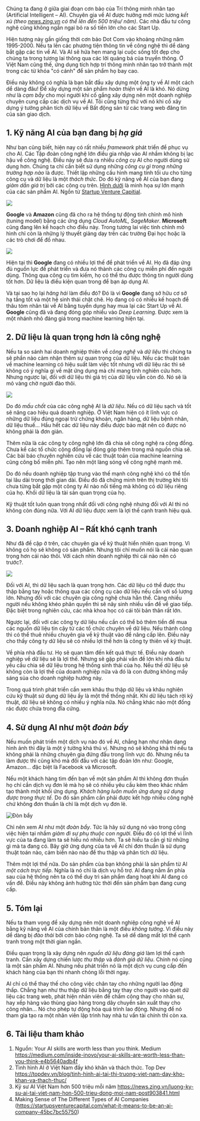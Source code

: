 Chúng ta đang ở giữa giai đoạn cơn bảo của Trí thông minh nhân tạo (Artificial Intelligent – AI). Chuyên gia về AI được hưởng mới mức lương *kết xù (theo [news.zing.vn](https://news.zing.vn/luong-ky-su-ai-tai-viet-nam-hon-500-trieu-dong-moi-nam-post903841.html) có thể lên đến 500 triệu/ năm)*. Các nhà đầu tư công nghệ cũng không ngần ngại bỏ ra số tiền lớn cho các Start Up.

Hiện tượng này gần giống thời cơn bảo Dot Com vào khoảng những năm 1995-2000. Nếu ta lên các phương tiện thông tin về công nghệ thì dể dàng bắt gặp các tin về AI. Và AI sẽ hứa hẹn mang lại cuộc sống tốt đẹp cho chúng ta trong tương lai thông qua các lời quảng bá của truyền thông. Ở Việt Nam cũng thế, ứng dụng tích hợp trí thông minh nhân tạo trở thành một trong các từ khóa "có cánh" để sản phẩm họ bay cao.

Điều này không có nghĩa là bạn bắt đầu xây dựng một ông ty về AI một cách dể dàng đâu! Để xây dựng một sản phẩm *hoàn thiện* về AI là khó. Nó dừng như là *cạm bẫy* cho mọi người khi cố gắng xây dựng nên một doanh nghiệp chuyên cung cấp các dịch vụ về AI. Tôi cũng từng thử với nó khi cố xây dựng ý tưởng phân tích dữ liệu về Bất động sản từ các trang web đăng tin của sàn giao dịch.

## 1. Kỹ năng AI của bạn đang bị *hạ giá*

Như bạn cũng biết, hiện nay có rất nhiều *framework* phát triển để phục vụ cho AI. Các Tập đoàn công nghệ lớn điều gia nhập vào AI nhầm không bị lạc hậu về công nghệ. Điều này sẽ đưa ra nhiều *công cụ* AI cho người dùng sử dụng hơn. Chúng ta chỉ cần biết sử dụng những *công cụ gì trong những trường hợp nào* là được. Thiết lập những cấu hình mang tính tối ưu cho từng công cụ và dữ liệu là một *thách thức*. Do đó kỹ năng về AI của bạn đang *giảm dần giá trị* bởi các công cụ trên. [Hình dưới](https://startupsventurecapital.com/what-it-means-to-be-an-ai-company-45bc7bc55750) là minh họa sự lớn mạnh của các sản phẩm AI. Ngồn từ [Startup Venture Capitial](https://startupsventurecapital.com/what-it-means-to-be-an-ai-company-45bc7bc55750).

![](https://images.viblo.asia/49390506-953c-49c5-ae2c-c9db9e412e63.png)

**Google** và **Amazon** cũng đã cho ra hệ thống tự động tinh chỉnh mô hình (tuning model) bằng các ứng dụng *Cloud AutoML, SageMaker*. **Microsoft** cũng đang lên kế hoạch cho điều này. Trong tương lai việc tinh chỉnh mô hình chỉ còn là những lý thuyết giảng dạy trên các trường Đại học hoặc là các trò chơi để đố nhau.

![](https://images.viblo.asia/cb94fee2-5e54-4cde-a7c8-038f1727b377.jpg)

Hiện tại thì **Google** đang có nhiều lợi thế để phát triển về AI. Họ đã đáp ứng đủ nguồn lực để phát triển và đưa nó thành các công cụ miễn phí đến người dùng. Thông qua công cụ tìm kiếm, họ có thể thu được thông tin người dùng tốt hơn. Dữ liệu là điều kiện quan trong để bạn áp dụng AI.

Và tại sao họ lại *hăng hái* làm điều đó? Đó là vì **Google** đang sở hữu cơ sở hạ tầng tốt và một hệ sinh thái chặt chẽ. Họ đang có có nhiều kế hoạch để thâu tóm nhân tài về AI bằng tuyển dụng hay mua lại các Start Up về AI. **Google** cũng đã và đang đóng góp nhiều vào *Deep Learning*. Được xem là một nhánh nhỏ đáng giá trong machine learning hiện tại.

## 2. Dữ liệu là quan trọng hơn là công nghệ

Nếu ta so sánh hai doanh nghiệp thiên về *công nghệ* và *dữ liệu* thì chúng ta sẽ phần nào cảm nhận thêm sự quan trọng của dữ liệu. Nếu các thuật toán về machine learning có hiệu suất làm việc tốt nhưng với dữ liệu rác thì sẽ không có ý nghĩa gì về mặt ứng dụng mà chỉ mang tính nghiên cứu hơn. Nhưng ngược lại, đối với dữ liệu thì giá trị của dữ liệu vẫn còn đó. Nó sẽ là mỏ vàng chờ người đào thôi.

![](https://images.viblo.asia/101ce837-cb9e-45df-b730-1a0837281faf.jpg)

Do đó *mấu chốt* của các công nghệ AI là *dữ liệu*. Nếu có dữ liệu sạch và tốt sẽ nâng cao hiệu quả doanh nghiệp. Ở Việt Nam hiện có ít lĩnh vực có những dữ liệu đúng ngoại trừ chứng khoán, ngân hàng, dữ liệu bệnh nhân, dữ liệu thuế… Hầu hết các dữ liệu này điều được bảo mật nên có được nó không phải là đơn giản.

Thêm nữa là các công ty công nghệ lớn đã chia sẽ công nghệ ra cộng đồng. Chưa kể các tổ chức cộng đồng lại đóng góp thêm trong mã nguồn chia sẽ. Các bài báo chuyên nghiên cứu về các thuật toán của machine learning cũng công bố miễn phí. Tạo nên một làng sóng về công nghệ mạnh mẽ.

Do đó nếu doanh nghiệp tập trung vào thế mạnh công nghệ khó có thể tồn tại lâu dài trong thời gian dài. Điều đó đã chứng minh trên thị trường khi tôi chưa từng bắt gặp một công ty AI nào nổi tiếng mà không có dữ liệu riêng của họ. Khối dữ liệu là tài sản quan trọng của họ.

Kỹ thuật tốt luôn quan trọng nhất đối với công nghệ nhưng đối với AI thì nó không còn đúng nữa. Với AI dữ liệu được xem là lợi thế cạnh tranh hiệu quả.

## 3. Doanh nghiệp AI – Rất khó cạnh tranh

Như đã đề cập ở trên, các chuyên gia về kỹ thuật hiển nhiên quan trọng. Vì không có họ sẽ không có sản phẩm. Nhưng tôi chỉ muốn nói là cái nào quan trọng hơn cái nào thôi. Với cách nhìn doanh nghiệp thì cái nào nên có trước?. 

![](https://images.viblo.asia/51a7134f-0496-4db0-b7a9-615785685a5b.jpg)

Đối với AI, thì dữ liệu sạch là quan trọng hơn. Các dữ liệu có thể được thu thập bằng tay hoặc thông qua các công cụ cào dữ liệu nếu cần với số lượng lớn. Nhưng đối với các chuyên gia công nghệ chưa hẳn thế. Càng nhiều người nếu không khéo phân quyền thì sẽ nãy sinh nhiều vấn đề về giao tiếp. Đặc biệt trong nghiên cứu, các nhà khoa học có cái tôi bản thân rất lớn.

Ngược lại, đối với các công ty dữ liệu nếu cần có thể bỏ thêm tiền để mua các nguồn dữ liệu tin cậy từ các tổ chức chuyên về dữ liệu. Nếu thành công thì có thể thuê nhiều chuyên gia về kỹ thuật vào để nâng cấp lên. Điều này cho thấy công ty dữ liệu sẽ có nhiều lợi thế hơn là công ty thiên về kỹ thuật.

Về phía nhà đầu tư. Họ sẽ quan tâm đến kết quả thực tế. Điều này doanh nghiệp về dữ liệu sẽ là lợi thế. Nhưng sẽ gặp phải vấn đề lớn khi nhà đầu tư yêu cầu chia sẽ dữ liệu trong hệ thống sinh thái của họ. Nếu thế dữ liệu sẽ không còn là lợi thế của doanh nghiệp nữa và đó là con đường không mấy sáng sủa cho doanh nghiệp hướng này.

Trong quá trình phát triển cần xem khâu thu thập dữ liệu và khâu nghiên cứu kỹ thuật sử dụng dữ liệu ấy là một thể thống nhất. Khi dữ liệu tách rời kỹ thuật, dữ liệu sẽ không có nhiều ý nghĩa nữa. Nó chẳng khác nào một đống rác được chứa trong đĩa cứng.

## 4. Sử dụng AI như một *đoàn bẩy*

Nếu muốn phát triển một dịch vụ nào đó về AI, chẳng hạn như nhận dạng hình ảnh thì đây là một ý tưởng khá thú vị. Nhưng nó sẽ không khả thi nếu ta không phải là những chuyên gia đứng đầu trong lĩnh vực đó. Nhưng nếu ta làm được thì cũng khó mà đối đầu với các tập đoàn lớn như: Google, Amazon… đặc biệt là Facebook và Microsoft.

Nếu một khách hàng tìm đến bạn về một sản phẩm AI thì không đơn thuần họ chỉ cần dịch vụ đơn lẻ mà họ sẽ có nhiều yêu cầu kèm theo khác nhầm tạo thành một khối ứng dụng. *Khách hàng luôn muốn ứng dụng sử dụng được trong thực tế.* Do đó sản phẩm cần phải được kết hợp nhiều công nghệ chứ không đơn thuần là chỉ là một dịch vụ đơn lẻ.

![Đòn bẩy](https://images.viblo.asia/13b02b84-3364-4165-bd61-039d88a97a1f.png)

Chỉ nên xem AI như một *đoàn bẩy*. Tức là hãy sử dụng nó vào trong công việc hiện tại nhầm *giảm đi sự phụ thuộc con người*. Điều đó có lợi thế vì lĩnh vực của ta đang làm ta sẽ hiểu nó nhiều hơn. Ta sẽ hiểu ta cần gì từ những gì mà ta đang có. Bây giờ ứng dụng của ta về AI chỉ đơn thuần là sử dụng thuật toán nào, cảm biến nào nào để thu thập và phân tích dữ liệu.

Thêm một lợi thế nữa. Do sản phẩm của bạn không phải là sản phẩm từ AI *một cách trực tiếp*. Nghĩa là nó chỉ là dịch vụ hỗ trợ. AI đang nằm ẩn phía sau của hệ thống nên ta có thể duy trì sản phẩm đang hoạt khi AI đang có vấn đề. Điều này không ảnh hưởng tức thời đến sản phẩm bạn đang cung cấp.

## 5. Tóm lại

Nếu ta tham vọng để xây dựng nên một doanh nghiệp công nghệ về AI bằng kỹ năng về AI của chính bản thân là một điều *không tưởng*. Vì điều này dể dàng bị *đào thải* bởi cơn bảo công nghệ. Ta sẽ dể dàng mất lợi thế cạnh tranh trong một thời gian ngắn. 

Điều quan trọng là xây dựng nên *nguồn dữ liệu đáng giá* làm lợi thế cạnh tranh. Cần xây dựng chiến lược *thu thập* và *đánh giá dữ liệu*. Chính nó cũng là một sản phẩm AI. Nhưng nếu phát triển nó là một dịch vụ cung cấp đến khách hàng của bạn thì nhanh chóng lỗi thời ngay.

AI chỉ có thể thay thế cho công việc chân tay cho những người lao động thấp. Chẳng hạn như thu thập dữ liệu bằng tay thay cho người vào quét dữ liệu các trang web, phát hiện nhân viên để chấm công thay cho nhân sự, hay xếp hàng vào thùng giao hàng trong dây chuyền sản xuất thay cho công nhân... Nó cho phép tự động hóa quá trình lao động. Nhưng để nó tham gia tạo ra một nhân viên lập trình hay nhà tư vấn tài chính thì còn xa. 

## 6. Tài liệu tham khảo
1. Nguồn: Your AI skills are worth less than you think. Medium 
https://medium.com/inside-inovo/your-ai-skills-are-worth-less-than-you-think-e4b5640adb4f
2. Tình hình AI ở Việt Nam đầy khó khăn và thách thức. Top Dev https://topdev.vn/blog/tinh-hinh-ai-tai-thi-truong-viet-nam-day-kho-khan-va-thach-thuc/
3. Kỹ sư AI Việt Nam hơn 500 triệu mỗi năm 
https://news.zing.vn/luong-ky-su-ai-tai-viet-nam-hon-500-trieu-dong-moi-nam-post903841.html
4. Making Sense of The Different Types of AI Companies (https://startupsventurecapital.com/what-it-means-to-be-an-ai-company-45bc7bc55750)